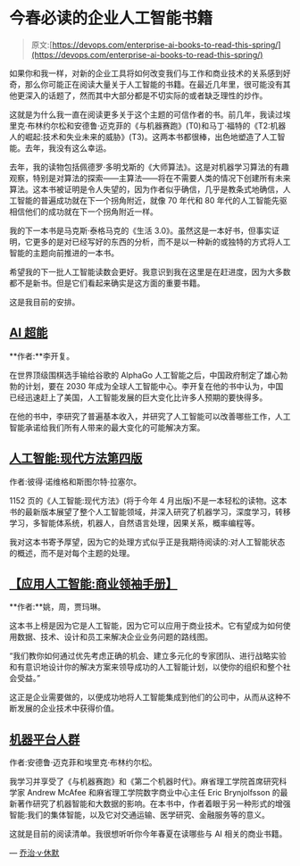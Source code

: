 # 今春必读的企业人工智能书籍

> 原文:[https://devops.com/enterprise-ai-books-to-read-this-spring/](https://devops.com/enterprise-ai-books-to-read-this-spring/)

如果你和我一样，对新的企业工具将如何改变我们与工作和商业技术的关系感到好奇，那么你可能正在阅读大量关于人工智能的书籍。在最近几年里，很可能没有其他更深入的话题了，然而其中大部分都是不切实际的或者缺乏理性的炒作。

这就是为什么我一直在阅读更多关于这个主题的可信作者的书。前几年，我读过埃里克·布林约尔松和安德鲁·迈克菲的《与机器赛跑》(T0)和马丁·福特的《T2:机器人的崛起:技术和失业未来的威胁》(T3)。这两本书都很棒，出色地塑造了人工智能。去年，我没有这么幸运。

去年，我的读物包括佩德罗·多明戈斯的《大师算法》。这是对机器学习算法的有趣观察，特别是对算法的探索——主算法——将在不需要人类的情况下创建所有未来算法。这本书被证明是令人失望的，因为作者似乎确信，几乎是教条式地确信，人工智能的普遍成功就在下一个拐角附近，就像 70 年代和 80 年代的人工智能先驱相信他们的成功就在下一个拐角附近一样。

我的下一本书是马克斯·泰格马克的《生活 3.0》。虽然这是一本好书，但事实证明，它更多的是对已经写好的东西的分析，而不是以一种新的或独特的方式将人工智能的主题向前推进的一本书。

希望我的下一批人工智能读数会更好。我意识到我在这里是在赶进度，因为大多数都不是新书。但是它们看起来确实是这方面的重要书籍。

这是我目前的安排。

## [**AI 超能**](https://amzn.to/2tbfNnR)

**作者:**李开复。

在世界顶级围棋选手输给谷歌的 AlphaGo 人工智能之后，中国政府制定了雄心勃勃的计划，要在 2030 年成为全球人工智能中心。李开复在他的书中认为，中国已经迅速赶上了美国，人工智能发展的巨大变化比许多人预期的要快得多。

在他的书中，李研究了普遍基本收入，并研究了人工智能可以改善哪些工作，人工智能承诺给我们所有人带来的最大变化的可能解决方案。

## [**人工智能:现代方法第四版**](https://www.amazon.com/Artificial-Intelligence-A-Modern-Approach/dp/0134610997)

作者:彼得·诺维格和斯图尔特·拉塞尔。

1152 页的《人工智能:现代方法》(将于今年 4 月出版)不是一本轻松的读物。这本书的最新版本展望了整个人工智能领域，并深入研究了机器学习，深度学习，转移学习，多智能体系统，机器人，自然语言处理，因果关系，概率编程等。

我对这本书寄予厚望，因为它的处理方式似乎正是我期待阅读的:对人工智能状态的概述，而不是对每个主题的处理。

## [**【应用人工智能:商业领袖手册】**](https://www.amazon.com/Applied-Artificial-Intelligence-Handbook-Business/dp/0998289027)

**作者:**姚，周，贾玛琳。

这本书上榜是因为它是人工智能，因为它可以应用于商业技术。它有望成为如何使用数据、技术、设计和员工来解决企业业务问题的路线图。

“我们教你如何通过优先考虑正确的机会、建立多元化的专家团队、进行战略实验和有意识地设计你的解决方案来领导成功的人工智能计划，以使你的组织和整个社会受益。”

这正是企业需要做的，以便成功地将人工智能集成到他们的公司中，从而从这种不断发展的企业技术中获得价值。

## [**机器平台人群**](https://amzn.to/35xiMWh)

作者:安德鲁·迈克菲和埃里克·布林约尔松。

我学习并享受了《与机器赛跑》和《第二个机器时代》。麻省理工学院首席研究科学家 Andrew McAfee 和麻省理工学院数字商业中心主任 Eric Brynjolfsson 的最新著作研究了机器智能和大数据的影响。在本书中，作者着眼于另一种形式的增强智能:我们的集体智能，以及它对交通运输、医学研究、金融服务等的意义。

这就是目前的阅读清单。我很想听听你今年春夏在读哪些与 AI 相关的商业书籍。

— [乔治·v·休默](https://devops.com/author/george-hulme/)